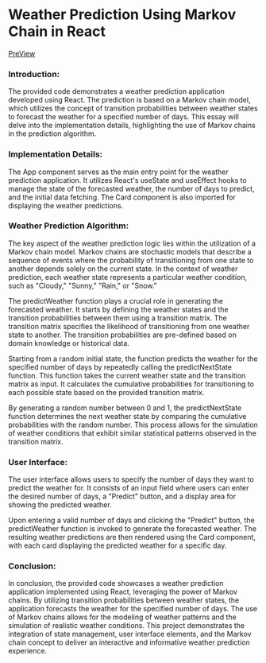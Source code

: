 # Weather Prediction Using Markov Chain in React
[PreView]([URL](https://codesandbox.io/p/github/GeniusPRO271/weather-simulation/main?layout=%257B%2522sidebarPanel%2522%253A%2522EXPLORER%2522%252C%2522rootPanelGroup%2522%253A%257B%2522direction%2522%253A%2522horizontal%2522%252C%2522type%2522%253A%2522PANEL_GROUP%2522%252C%2522id%2522%253A%2522ROOT_LAYOUT%2522%252C%2522panels%2522%253A%255B%257B%2522type%2522%253A%2522PANEL_GROUP%2522%252C%2522direction%2522%253A%2522horizontal%2522%252C%2522id%2522%253A%2522EDITOR%2522%252C%2522panels%2522%253A%255B%257B%2522type%2522%253A%2522PANEL%2522%252C%2522panelType%2522%253A%2522TABS%2522%252C%2522id%2522%253A%2522clia3k48j000b3b6l7vmpbou8%2522%257D%255D%252C%2522sizes%2522%253A%255B100%255D%257D%252C%257B%2522type%2522%253A%2522PANEL_GROUP%2522%252C%2522direction%2522%253A%2522horizontal%2522%252C%2522id%2522%253A%2522DEVTOOLS%2522%252C%2522panels%2522%253A%255B%257B%2522type%2522%253A%2522PANEL%2522%252C%2522panelType%2522%253A%2522TABS%2522%252C%2522id%2522%253A%2522clia3k48j000d3b6l51w4bnbc%2522%257D%255D%252C%2522sizes%2522%253A%255B100%255D%257D%255D%252C%2522sizes%2522%253A%255B50%252C50%255D%257D%252C%2522tabbedPanels%2522%253A%257B%2522clia3k48j000b3b6l7vmpbou8%2522%253A%257B%2522tabs%2522%253A%255B%257B%2522id%2522%253A%2522clia3k48i000a3b6ltxdqs9pb%2522%252C%2522mode%2522%253A%2522permanent%2522%252C%2522type%2522%253A%2522FILE%2522%252C%2522filepath%2522%253A%2522%252FREADME.md%2522%257D%255D%252C%2522id%2522%253A%2522clia3k48j000b3b6l7vmpbou8%2522%252C%2522activeTabId%2522%253A%2522clia3k48i000a3b6ltxdqs9pb%2522%257D%252C%2522clia3k48j000d3b6l51w4bnbc%2522%253A%257B%2522id%2522%253A%2522clia3k48j000d3b6l51w4bnbc%2522%252C%2522activeTabId%2522%253A%2522clia3khga007p3b6li4aakihv%2522%252C%2522tabs%2522%253A%255B%257B%2522type%2522%253A%2522TASK_LOG%2522%252C%2522taskId%2522%253A%2522dev%2522%252C%2522id%2522%253A%2522clia3khga007p3b6li4aakihv%2522%252C%2522mode%2522%253A%2522permanent%2522%257D%252C%257B%2522type%2522%253A%2522TASK_PORT%2522%252C%2522taskId%2522%253A%2522dev%2522%252C%2522port%2522%253A5173%252C%2522id%2522%253A%2522clia3kj5400cr3b6l2ih41sko%2522%252C%2522mode%2522%253A%2522permanent%2522%252C%2522path%2522%253A%2522%252F%2522%257D%255D%257D%257D%252C%2522showDevtools%2522%253Atrue%252C%2522showSidebar%2522%253Atrue%252C%2522sidebarPanelSize%2522%253A15%257D))

### Introduction:
The provided code demonstrates a weather prediction application developed using React. The prediction is based on a Markov chain model, which utilizes the concept of transition probabilities between weather states to forecast the weather for a specified number of days. This essay will delve into the implementation details, highlighting the use of Markov chains in the prediction algorithm.

### Implementation Details:
The App component serves as the main entry point for the weather prediction application. It utilizes React's useState and useEffect hooks to manage the state of the forecasted weather, the number of days to predict, and the initial data fetching. The Card component is also imported for displaying the weather predictions.

### Weather Prediction Algorithm:
The key aspect of the weather prediction logic lies within the utilization of a Markov chain model. Markov chains are stochastic models that describe a sequence of events where the probability of transitioning from one state to another depends solely on the current state. In the context of weather prediction, each weather state represents a particular weather condition, such as "Cloudy," "Sunny," "Rain," or "Snow."

The predictWeather function plays a crucial role in generating the forecasted weather. It starts by defining the weather states and the transition probabilities between them using a transition matrix. The transition matrix specifies the likelihood of transitioning from one weather state to another. The transition probabilities are pre-defined based on domain knowledge or historical data.

Starting from a random initial state, the function predicts the weather for the specified number of days by repeatedly calling the predictNextState function. This function takes the current weather state and the transition matrix as input. It calculates the cumulative probabilities for transitioning to each possible state based on the provided transition matrix.

By generating a random number between 0 and 1, the predictNextState function determines the next weather state by comparing the cumulative probabilities with the random number. This process allows for the simulation of weather conditions that exhibit similar statistical patterns observed in the transition matrix.

### User Interface:
The user interface allows users to specify the number of days they want to predict the weather for. It consists of an input field where users can enter the desired number of days, a "Predict" button, and a display area for showing the predicted weather.

Upon entering a valid number of days and clicking the "Predict" button, the predictWeather function is invoked to generate the forecasted weather. The resulting weather predictions are then rendered using the Card component, with each card displaying the predicted weather for a specific day.

### Conclusion:
In conclusion, the provided code showcases a weather prediction application implemented using React, leveraging the power of Markov chains. By utilizing transition probabilities between weather states, the application forecasts the weather for the specified number of days. The use of Markov chains allows for the modeling of weather patterns and the simulation of realistic weather conditions. This project demonstrates the integration of state management, user interface elements, and the Markov chain concept to deliver an interactive and informative weather prediction experience.
